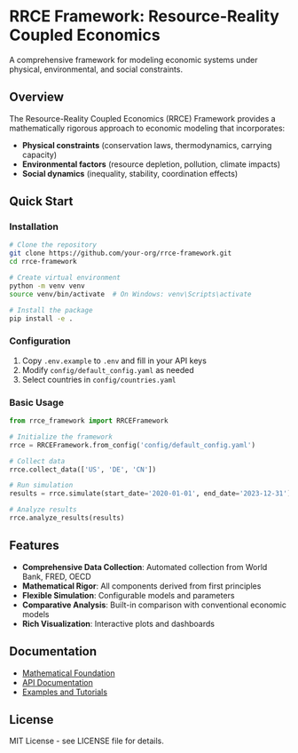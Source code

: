 # RRCE Framework: Resource-Reality Coupled Economics

A comprehensive framework for modeling economic systems under physical, environmental, and social constraints.

## Overview

The Resource-Reality Coupled Economics (RRCE) Framework provides a mathematically rigorous approach to economic modeling that incorporates:

- **Physical constraints** (conservation laws, thermodynamics, carrying capacity)
- **Environmental factors** (resource depletion, pollution, climate impacts)  
- **Social dynamics** (inequality, stability, coordination effects)

## Quick Start

### Installation

```bash
# Clone the repository
git clone https://github.com/your-org/rrce-framework.git
cd rrce-framework

# Create virtual environment
python -m venv venv
source venv/bin/activate  # On Windows: venv\Scripts\activate

# Install the package
pip install -e .
```

### Configuration

1. Copy `.env.example` to `.env` and fill in your API keys
2. Modify `config/default_config.yaml` as needed
3. Select countries in `config/countries.yaml`

### Basic Usage

```python
from rrce_framework import RRCEFramework

# Initialize the framework
rrce = RRCEFramework.from_config('config/default_config.yaml')

# Collect data
rrce.collect_data(['US', 'DE', 'CN'])

# Run simulation
results = rrce.simulate(start_date='2020-01-01', end_date='2023-12-31')

# Analyze results
rrce.analyze_results(results)
```

## Features

- **Comprehensive Data Collection**: Automated collection from World Bank, FRED, OECD
- **Mathematical Rigor**: All components derived from first principles
- **Flexible Simulation**: Configurable models and parameters
- **Comparative Analysis**: Built-in comparison with conventional economic models
- **Rich Visualization**: Interactive plots and dashboards

## Documentation

- [Mathematical Foundation](docs/mathematical_foundation.md)
- [API Documentation](docs/API.md)
- [Examples and Tutorials](notebooks/)

## License

MIT License - see LICENSE file for details.
